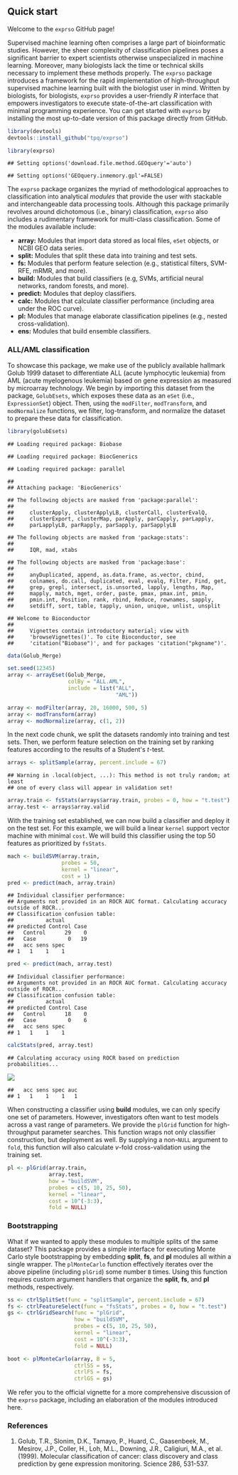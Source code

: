 <!-- README.md is generated from README.Rmd. Please edit that file -->
Quick start
-----------

Welcome to the `exprso` GitHub page!

Supervised machine learning often comprises a large part of bioinformatic studies. However, the sheer complexity of classification pipelines poses a significant barrier to expert scientists otherwise unspecialized in machine learning. Moreover, many biologists lack the time or technical skills necessary to implement these methods properly. The `exprso` package introduces a framework for the rapid implementation of high-throughput supervised machine learning built with the biologist user in mind. Written by biologists, for biologists, `exprso` provides a user-friendly *R* interface that empowers investigators to execute state-of-the-art classification with minimal programming experience. You can get started with `exprso` by installing the most up-to-date version of this package directly from GitHub.

``` r
library(devtools)
devtools::install_github("tpq/exprso")
```

``` r
library(exprso)
```

    ## Setting options('download.file.method.GEOquery'='auto')

    ## Setting options('GEOquery.inmemory.gpl'=FALSE)

The `exprso` package organizes the myriad of methodological approaches to classification into analytical *modules* that provide the user with stackable and interchangeable data processing tools. Although this package primarily revolves around dichotomous (i.e., binary) classification, `exprso` also includes a rudimentary framework for multi-class classification. Some of the modules available include:

-   **array:** Modules that import data stored as local files, `eSet` objects, or NCBI GEO data series.
-   **split:** Modules that split these data into training and test sets.
-   **fs:** Modules that perform feature selection (e.g., statistical filters, SVM-RFE, mRMR, and more).
-   **build:** Modules that build classifiers (e.g, SVMs, artificial neural networks, random forests, and more).
-   **predict:** Modules that deploy classifiers.
-   **calc:** Modules that calculate classifier performance (including area under the ROC curve).
-   **pl:** Modules that manage elaborate classification pipelines (e.g., nested cross-validation).
-   **ens:** Modules that build ensemble classifiers.

### ALL/AML classification

To showcase this package, we make use of the publicly available hallmark Golub 1999 dataset to differentiate ALL (acute lymphocytic leukemia) from AML (acute myelogenous leukemia) based on gene expression as measured by microarray technology. We begin by importing this dataset from the package, `GolubEsets`, which exposes these data as an `eSet` (i.e., `ExpressionSet`) object. Then, using the `modFilter`, `modTransform`, and `modNormalize` functions, we filter, log-transform, and normalize the dataset to prepare these data for classification.

``` r
library(golubEsets)
```

    ## Loading required package: Biobase

    ## Loading required package: BiocGenerics

    ## Loading required package: parallel

    ## 
    ## Attaching package: 'BiocGenerics'

    ## The following objects are masked from 'package:parallel':
    ## 
    ##     clusterApply, clusterApplyLB, clusterCall, clusterEvalQ,
    ##     clusterExport, clusterMap, parApply, parCapply, parLapply,
    ##     parLapplyLB, parRapply, parSapply, parSapplyLB

    ## The following objects are masked from 'package:stats':
    ## 
    ##     IQR, mad, xtabs

    ## The following objects are masked from 'package:base':
    ## 
    ##     anyDuplicated, append, as.data.frame, as.vector, cbind,
    ##     colnames, do.call, duplicated, eval, evalq, Filter, Find, get,
    ##     grep, grepl, intersect, is.unsorted, lapply, lengths, Map,
    ##     mapply, match, mget, order, paste, pmax, pmax.int, pmin,
    ##     pmin.int, Position, rank, rbind, Reduce, rownames, sapply,
    ##     setdiff, sort, table, tapply, union, unique, unlist, unsplit

    ## Welcome to Bioconductor
    ## 
    ##     Vignettes contain introductory material; view with
    ##     'browseVignettes()'. To cite Bioconductor, see
    ##     'citation("Biobase")', and for packages 'citation("pkgname")'.

``` r
data(Golub_Merge)
```

``` r
set.seed(12345)
array <- arrayEset(Golub_Merge,
                   colBy = "ALL.AML",
                   include = list("ALL",
                                  "AML"))
```

``` r
array <- modFilter(array, 20, 16000, 500, 5)
array <- modTransform(array)
array <- modNormalize(array, c(1, 2))
```

In the next code chunk, we split the datasets randomly into training and test sets. Then, we perform feature selection on the training set by ranking features according to the results of a Student's *t*-test.

``` r
arrays <- splitSample(array, percent.include = 67)
```

    ## Warning in .local(object, ...): This method is not truly random; at least
    ## one of every class will appear in validation set!

``` r
array.train <- fsStats(arrays$array.train, probes = 0, how = "t.test")
array.test <- arrays$array.valid
```

With the training set established, we can now build a classifier and deploy it on the test set. For this example, we will build a linear `kernel` support vector machine with minimal `cost`. We will build this classifier using the top 50 features as prioritized by `fsStats`.

``` r
mach <- buildSVM(array.train,
                 probes = 50,
                 kernel = "linear",
                 cost = 1)
pred <- predict(mach, array.train)
```

    ## Individual classifier performance:
    ## Arguments not provided in an ROCR AUC format. Calculating accuracy outside of ROCR...
    ## Classification confusion table:
    ##          actual
    ## predicted Control Case
    ##   Control      29    0
    ##   Case          0   19
    ##   acc sens spec
    ## 1   1    1    1

``` r
pred <- predict(mach, array.test)
```

    ## Individual classifier performance:
    ## Arguments not provided in an ROCR AUC format. Calculating accuracy outside of ROCR...
    ## Classification confusion table:
    ##          actual
    ## predicted Control Case
    ##   Control      18    0
    ##   Case          0    6
    ##   acc sens spec
    ## 1   1    1    1

``` r
calcStats(pred, array.test)
```

    ## Calculating accuracy using ROCR based on prediction probabilities...

![](README_files/figure-markdown_github/unnamed-chunk-8-1.png)<!-- -->

    ##   acc sens spec auc
    ## 1   1    1    1   1

When constructing a classifier using **build** modules, we can only specify one set of parameters. However, investigators often want to test models across a vast range of parameters. We provide the `plGrid` function for high-throughput parameter searches. This function wraps not only classifier construction, but deployment as well. By supplying a non-`NULL` argument to `fold`, this function will also calculate *v*-fold cross-validation using the training set.

``` r
pl <- plGrid(array.train,
             array.test,
             how = "buildSVM",
             probes = c(5, 10, 25, 50),
             kernel = "linear",
             cost = 10^(-3:3),
             fold = NULL)
```

### Bootstrapping

What if we wanted to apply these modules to multiple splits of the same dataset? This package provides a simple interface for executing Monte Carlo style bootstrapping by embedding **split**, **fs**, and **pl** modules all within a single wrapper. The `plMonteCarlo` function effectively iterates over the above pipeline (including `plGrid`) some number `B` times. Using this function requires custom argument handlers that organize the **split**, **fs**, and **pl** methods, respectively.

``` r
ss <- ctrlSplitSet(func = "splitSample", percent.include = 67)
fs <- ctrlFeatureSelect(func = "fsStats", probes = 0, how = "t.test")
gs <- ctrlGridSearch(func = "plGrid",
                     how = "buildSVM",
                     probes = c(5, 10, 25, 50),
                     kernel = "linear",
                     cost = 10^(-3:3),
                     fold = NULL)
```

``` r
boot <- plMonteCarlo(array, B = 5,
                     ctrlSS = ss,
                     ctrlFS = fs,
                     ctrlGS = gs)
```

We refer you to the official vignette for a more comprehensive discussion of the `exprso` package, including an elaboration of the modules introduced here.

### References

1.  Golub, T.R., Slonim, D.K., Tamayo, P., Huard, C., Gaasenbeek, M., Mesirov, J.P., Coller, H., Loh, M.L., Downing, J.R., Caligiuri, M.A., et al. (1999). Molecular classification of cancer: class discovery and class prediction by gene expression monitoring. Science 286, 531-537.
